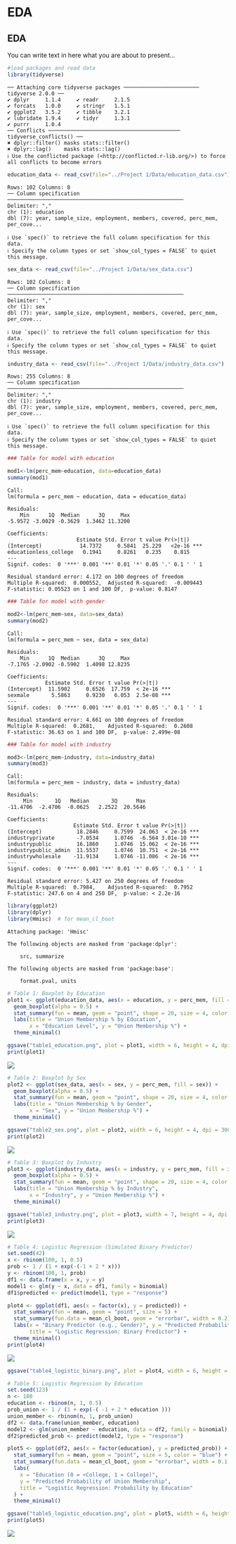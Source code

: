 # EDA


## EDA

You can write text in here what you are about to present…

``` r
#load packages and read data
library(tidyverse)
```

    ── Attaching core tidyverse packages ──────────────────────── tidyverse 2.0.0 ──
    ✔ dplyr     1.1.4     ✔ readr     2.1.5
    ✔ forcats   1.0.0     ✔ stringr   1.5.1
    ✔ ggplot2   3.5.2     ✔ tibble    3.2.1
    ✔ lubridate 1.9.4     ✔ tidyr     1.3.1
    ✔ purrr     1.0.4     
    ── Conflicts ────────────────────────────────────────── tidyverse_conflicts() ──
    ✖ dplyr::filter() masks stats::filter()
    ✖ dplyr::lag()    masks stats::lag()
    ℹ Use the conflicted package (<http://conflicted.r-lib.org/>) to force all conflicts to become errors

``` r
education_data <- read_csv(file="../Project 1/Data/education_data.csv")
```

    Rows: 102 Columns: 8
    ── Column specification ────────────────────────────────────────────────────────
    Delimiter: ","
    chr (1): education
    dbl (7): year, sample_size, employment, members, covered, perc_mem, per_cove...

    ℹ Use `spec()` to retrieve the full column specification for this data.
    ℹ Specify the column types or set `show_col_types = FALSE` to quiet this message.

``` r
sex_data <- read_csv(file="../Project 1/Data/sex_data.csv")
```

    Rows: 102 Columns: 8
    ── Column specification ────────────────────────────────────────────────────────
    Delimiter: ","
    chr (1): sex
    dbl (7): year, sample_size, employment, members, covered, perc_mem, per_cove...

    ℹ Use `spec()` to retrieve the full column specification for this data.
    ℹ Specify the column types or set `show_col_types = FALSE` to quiet this message.

``` r
industry_data <- read_csv(file="../Project 1/Data/industry_data.csv")
```

    Rows: 255 Columns: 8
    ── Column specification ────────────────────────────────────────────────────────
    Delimiter: ","
    chr (1): industry
    dbl (7): year, sample_size, employment, members, covered, perc_mem, per_cove...

    ℹ Use `spec()` to retrieve the full column specification for this data.
    ℹ Specify the column types or set `show_col_types = FALSE` to quiet this message.

``` r
### Table for model with education

mod1<-lm(perc_mem~education, data=education_data)
summary(mod1)
```


    Call:
    lm(formula = perc_mem ~ education, data = education_data)

    Residuals:
        Min      1Q  Median      3Q     Max 
    -5.9572 -3.0029 -0.3629  1.3462 11.3200 

    Coefficients:
                          Estimate Std. Error t value Pr(>|t|)    
    (Intercept)            14.7372     0.5841  25.229   <2e-16 ***
    educationless_college   0.1941     0.8261   0.235    0.815    
    ---
    Signif. codes:  0 '***' 0.001 '**' 0.01 '*' 0.05 '.' 0.1 ' ' 1

    Residual standard error: 4.172 on 100 degrees of freedom
    Multiple R-squared:  0.000552,  Adjusted R-squared:  -0.009443 
    F-statistic: 0.05523 on 1 and 100 DF,  p-value: 0.8147

``` r
### Table for model with gender

mod2<-lm(perc_mem~sex, data=sex_data)
summary(mod2)
```


    Call:
    lm(formula = perc_mem ~ sex, data = sex_data)

    Residuals:
        Min      1Q  Median      3Q     Max 
    -7.1765 -2.0902 -0.5902  1.4098 12.8235 

    Coefficients:
                Estimate Std. Error t value Pr(>|t|)    
    (Intercept)  11.5902     0.6526  17.759  < 2e-16 ***
    sexmale       5.5863     0.9230   6.053  2.5e-08 ***
    ---
    Signif. codes:  0 '***' 0.001 '**' 0.01 '*' 0.05 '.' 0.1 ' ' 1

    Residual standard error: 4.661 on 100 degrees of freedom
    Multiple R-squared:  0.2681,    Adjusted R-squared:  0.2608 
    F-statistic: 36.63 on 1 and 100 DF,  p-value: 2.499e-08

``` r
### Table for model with industry

mod3<-lm(perc_mem~industry, data=industry_data)
summary(mod3)
```


    Call:
    lm(formula = perc_mem ~ industry, data = industry_data)

    Residuals:
         Min       1Q   Median       3Q      Max 
    -11.4706  -2.4706  -0.0625   2.2522  20.5646 

    Coefficients:
                         Estimate Std. Error t value Pr(>|t|)    
    (Intercept)           18.2846     0.7599  24.063  < 2e-16 ***
    industryprivate       -7.0534     1.0746  -6.564 3.01e-10 ***
    industrypublic        16.1860     1.0746  15.062  < 2e-16 ***
    industrypublic_admin  11.5537     1.0746  10.751  < 2e-16 ***
    industrywholesale    -11.9134     1.0746 -11.086  < 2e-16 ***
    ---
    Signif. codes:  0 '***' 0.001 '**' 0.01 '*' 0.05 '.' 0.1 ' ' 1

    Residual standard error: 5.427 on 250 degrees of freedom
    Multiple R-squared:  0.7984,    Adjusted R-squared:  0.7952 
    F-statistic: 247.6 on 4 and 250 DF,  p-value: < 2.2e-16

``` r
library(ggplot2)
library(dplyr)
library(Hmisc)  # for mean_cl_boot
```


    Attaching package: 'Hmisc'

    The following objects are masked from 'package:dplyr':

        src, summarize

    The following objects are masked from 'package:base':

        format.pval, units

``` r
# Table 1: Boxplot by Education
plot1 <- ggplot(education_data, aes(x = education, y = perc_mem, fill = education)) +
  geom_boxplot(alpha = 0.5) +
  stat_summary(fun = mean, geom = "point", shape = 20, size = 4, color = "black") +
  labs(title = "Union Membership % by Education",
       x = "Education Level", y = "Union Membership %") +
  theme_minimal()

ggsave("table1_education.png", plot = plot1, width = 6, height = 4, dpi = 300)
print(plot1)
```

![](eda.markdown_strict_files/figure-markdown_strict/unnamed-chunk-2-1.png)

``` r
# Table 2: Boxplot by Sex
plot2 <- ggplot(sex_data, aes(x = sex, y = perc_mem, fill = sex)) +
  geom_boxplot(alpha = 0.5) +
  stat_summary(fun = mean, geom = "point", shape = 20, size = 4, color = "black") +
  labs(title = "Union Membership % by Gender",
       x = "Sex", y = "Union Membership %") +
  theme_minimal()

ggsave("table2_sex.png", plot = plot2, width = 6, height = 4, dpi = 300)
print(plot2)
```

![](eda.markdown_strict_files/figure-markdown_strict/unnamed-chunk-2-2.png)

``` r
# Table 3: Boxplot by Industry 
plot3 <- ggplot(industry_data, aes(x = industry, y = perc_mem, fill = industry)) +
  geom_boxplot(alpha = 0.5) +
  stat_summary(fun = mean, geom = "point", shape = 20, size = 4, color = "black") +
  labs(title = "Union Membership % by Industry",
       x = "Industry", y = "Union Membership %") +
  theme_minimal()

ggsave("table3_industry.png", plot = plot3, width = 7, height = 4, dpi = 300)
print(plot3)
```

![](eda.markdown_strict_files/figure-markdown_strict/unnamed-chunk-2-3.png)

``` r
# Table 4: Logistic Regression (Simulated Binary Predictor) 
set.seed(42)
x <- rbinom(100, 1, 0.5)
prob <- 1 / (1 + exp(-(-1 + 2 * x)))
y <- rbinom(100, 1, prob)
df1 <- data.frame(x = x, y = y)
model1 <- glm(y ~ x, data = df1, family = binomial)
df1$predicted <- predict(model1, type = "response")

plot4 <- ggplot(df1, aes(x = factor(x), y = predicted)) +
  stat_summary(fun = mean, geom = "point", size = 5) +
  stat_summary(fun.data = mean_cl_boot, geom = "errorbar", width = 0.2) +
  labs(x = "Binary Predictor (e.g., Gender)", y = "Predicted Probability (y = 1)",
       title = "Logistic Regression: Binary Predictor") +
  theme_minimal()
print(plot4)
```

![](eda.markdown_strict_files/figure-markdown_strict/unnamed-chunk-2-4.png)

``` r
ggsave("table4_logistic_binary.png", plot = plot4, width = 6, height = 4, dpi = 300)

# Table 5: Logistic Regression by Education 
set.seed(123)
n <- 100
education <- rbinom(n, 1, 0.5)
prob_union <- 1 / (1 + exp(-( -1 + 2 * education )))  
union_member <- rbinom(n, 1, prob_union)
df2 <- data.frame(union_member, education)
model2 <- glm(union_member ~ education, data = df2, family = binomial)
df2$predicted_prob <- predict(model2, type = "response")

plot5 <- ggplot(df2, aes(x = factor(education), y = predicted_prob)) +
  stat_summary(fun = mean, geom = "point", size = 5, color = "blue") +
  stat_summary(fun.data = mean_cl_boot, geom = "errorbar", width = 0.1, color = "darkblue") +
  labs(
    x = "Education (0 = <College, 1 = College)",
    y = "Predicted Probability of Union Membership",
    title = "Logistic Regression: Probability by Education"
  ) +
  theme_minimal()

ggsave("table5_logistic_education.png", plot = plot5, width = 6, height = 4, dpi = 300)
print(plot5)
```

![](eda.markdown_strict_files/figure-markdown_strict/unnamed-chunk-2-5.png)
